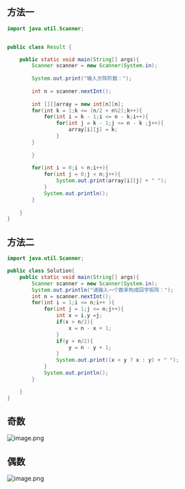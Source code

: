 ## 方法一

```java
import java.util.Scanner;


public class Result {

	public static void main(String[] args){
		Scanner scanner = new Scanner(System.in);
		
		System.out.print("输入方阵阶数：");
		
		int n = scanner.nextInt();
		
		int [][]array = new int[n][n];
		for(int k = 1;k <= (n/2 + n%2);k++){
			for(int i = k - 1;i <= n - k;i++){
				for(int j = k - 1;j <= n - k ;j++){
					array[i][j] = k;
				}
		}
		
		}
		
		for(int i = 0;i < n;i++){
			for(int j = 0;j < n;j++){
				System.out.print(array[i][j] + " ");
			}
			System.out.println();
		}
		
	}
}

```

## 方法二

```java
import java.util.Scanner;

public class Solution{
    public static void main(String[] args){
        Scanner scanner = new Scanner(System.in);
        System.out.println("请输入一个数来构成回字矩阵：");
        int n = scanner.nextInt();
        for(int i = 1;i <= n;i++ ){
            for(int j = 1;j <= n;j++){
                int x = i,y =j;
                if(x > n/2){
                    x = n - x + 1;
                }
                if(y > n/2){
                    y = n - y + 1;
                }
                System.out.print((x < y ? x : y) + " ");
            }
            System.out.println();
        }

    }
}

```

## 奇数

![image.png](https://upload-images.jianshu.io/upload_images/17431817-f283be16fc415a04.png?imageMogr2/auto-orient/strip%7CimageView2/2/w/1240)

## 偶数

![image.png](https://upload-images.jianshu.io/upload_images/17431817-57d7a529092d20b7.png?imageMogr2/auto-orient/strip%7CimageView2/2/w/1240)
